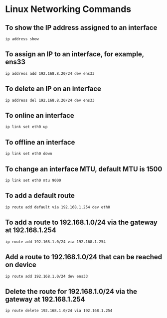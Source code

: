 # Linux Networking Commands

## **To show the IP address assigned to an interface**

`ip address show`

## **To assign an IP to an interface, for example, ens33**

`ip address add 192.168.8.20/24 dev ens33`

## **To delete an IP on an interface**

`ip address del 192.168.8.20/24 dev ens33`

## **To online an interface**

`ip link set eth0 up`

## **To offline an interface**

`ip link set eth0 down`

## **To change an interface MTU, default MTU is 1500**

`ip link set eth0 mtu 9000`

## **To add a default route**

`ip route add default via 192.168.1.254 dev eth0`

## **To add a route to 192.168.1.0/24 via the gateway at 192.168.1.254**

`ip route add 192.168.1.0/24 via 192.168.1.254`

## **Add a route to 192.168.1.0/24 that can be reached on device**

`ip route add 192.168.1.0/24 dev ens33`

## **Delete the route for 192.168.1.0/24 via the gateway at 192.168.1.254**

`ip route delete 192.168.1.0/24 via 192.168.1.254`
